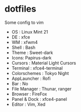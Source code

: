 # dotfiles 

Some config to vim

* OS : Linux Mint 21
* DE : xfce
* WM : xfwm4
* Shell : Bash
* Theme : Sweet-dark
* Icons: Papirus-dark
* Cursors : Material Light Cursors
* Terminal : xfce4-terminal
* Colorschemes : Tokyo Night
* AppLauncher : Rofi
* Bar : No
* File Manager : Thunar, ranger
* Browser : FireFox
* Panel & Dock : xfce4-panel
* Editor : Vim, Xed

